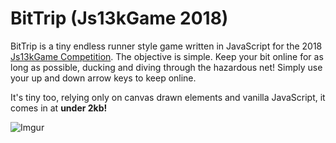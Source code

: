 # BitTrip (Js13kGame 2018)
BitTrip is a tiny endless runner style game written in JavaScript for the 2018 [Js13kGame Competition](https://2018.js13kgames.com). The objective is simple. Keep your bit online for as long as possible, ducking and diving through the hazardous net! Simply use your up and down arrow keys to keep online.

It's tiny too, relying only on canvas drawn elements and vanilla JavaScript, it comes in at **under 2kb!**

![Imgur](https://i.imgur.com/ls4DiYZ.gif)
